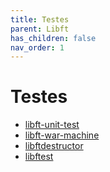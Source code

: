 ```yaml
---
title: Testes
parent: Libft
has_children: false
nav_order: 1
---
```


# Testes

- [libft-unit-test](https://github.com/alelievr/libft-unit-test)
- [libft-war-machine](https://github.com/Night-squad/libft-war-machine-v2019)
- [libftdestructor](https://github.com/t0mm4rx/libftdestructor)
- [libftest](https://github.com/jtoty/Libftest)